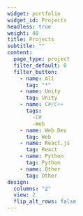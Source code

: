 ```yaml
---
widget: portfolio
widget_id: Projects
headless: true
weight: 40
title: Projects
subtitle: ""
content:
  page_type: project
  filter_default: 0
  filter_button:
    - name: All
      tag: "*"
    - name: Unity
      tag: Unity
    - name: C#/C++
      tags:
        -C#
        -Web
    - name: Web Dev
      tag: Web
    - name: React.js
      tag: React
    - name: Python
      tag: Python
    - name: Other
      tag: Other
design:
  columns: "2"
  view: 2
  flip_alt_rows: false
---
```


